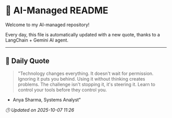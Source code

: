 # 🧠 AI-Managed README

Welcome to my AI-managed repository!

Every day, this file is automatically updated with a new quote, thanks to a LangChain + Gemini AI agent.

---

## 📅 Daily Quote

> "Technology changes everything. It doesn't wait for permission.
Ignoring it puts you behind.
Using it without thinking creates problems.
The challenge isn't stopping it, it's steering it.
Learn to control your tools before they control you.

- Anya Sharma, Systems Analyst"

*🕒 Updated on 2025-10-07 11:26*